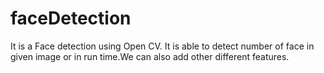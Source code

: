 # faceDetection
It is a Face detection using Open CV.
It is able to detect number of face in given image or in run time.We can also add other different features.
